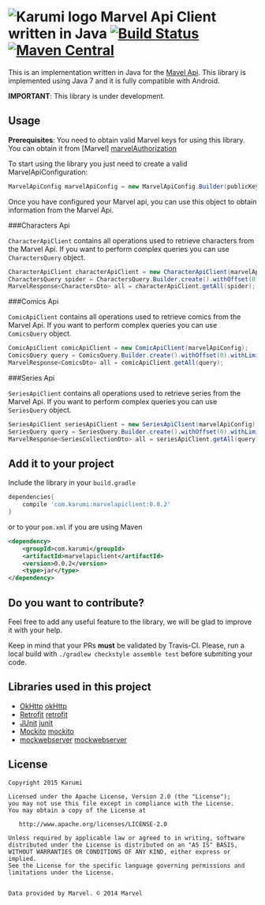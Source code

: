 ![Karumi logo][karumilogo] Marvel Api Client written in Java [![Build Status](https://travis-ci.org/Karumi/MarvelApiClientAndroid.svg?branch=master)](https://travis-ci.org/Karumi/MarvelApiClientAndroid) [![Maven Central](https://maven-badges.herokuapp.com/maven-central/com.karumi/marvelapiclient/badge.svg)](https://maven-badges.herokuapp.com/maven-central/com.karumi/marvelapiclient)
==========================


This is an implementation written in Java for the [Mavel Api][marvelApi]. This library is implemented using Java 7 and it is fully compatible with Android.

**IMPORTANT**: This library is under development.

Usage
-----

**Prerequisites**: You need to obtain valid Marvel keys for using this library. You can obtain it from [Marvel] [marvelAuthorization]  

To start using the library you just need to create a valid MarvelApiConfiguration:

```java
MarvelApiConfig marvelApiConfig = new MarvelApiConfig.Builder(publicKey, privateKey).debug().build();
```

Once you have configured your Marvel api, you can use this object to obtain information from the Marvel Api.

###Characters Api

``CharacterApiClient`` contains all operations used to retrieve characters from the Marvel Api. If you want to perform complex queries you can use ``CharactersQuery`` object.

```java
CharacterApiClient characterApiClient = new CharacterApiClient(marvelApiConfig);
CharactersQuery spider = CharactersQuery.Builder.create().withOffset(0).withLimit(10).build();
MarvelResponse<CharactersDto> all = characterApiClient.getAll(spider);
```

###Comics Api

``ComicApiClient`` contains all operations used to retrieve comics from the Marvel Api. If you want to perform complex queries you can use ``ComicsQuery`` object.

```java
ComicApiClient comicApiClient = new ComicApiClient(marvelApiConfig);
ComicsQuery query = ComicsQuery.Builder.create().withOffset(0).withLimit(10).build();
MarvelResponse<ComicsDto> all = comicApiClient.getAll(query);
```

###Series Api

``SeriesApiClient`` contains all operations used to retrieve series from the Marvel Api. If you want to perform complex queries you can use ``SeriesQuery`` object.

```java
SeriesApiClient seriesApiClient = new SeriesApiClient(marvelApiConfig);
SeriesQuery query = SeriesQuery.Builder.create().withOffset(0).withLimit(10).build();
MarvelResponse<SeriesCollectionDto> all = seriesApiClient.getAll(query);
```

Add it to your project
----------------------

Include the library in your ``build.gradle``

```groovy
dependencies{
    compile 'com.karumi:marvelapiclient:0.0.2'
}
```

or to your ``pom.xml`` if you are using Maven

```xml
<dependency>
    <groupId>com.karumi</groupId>
    <artifactId>marvelapiclient</artifactId>
    <version>0.0.2</version>
    <type>jar</type>
</dependency>

```
Do you want to contribute?
--------------------------

Feel free to add any useful feature to the library, we will be glad to improve it with your help.

Keep in mind that your PRs **must** be validated by Travis-CI. Please, run a local build with ``./gradlew checkstyle assemble test`` before submiting your code.


Libraries used in this project
------------------------------

* [OkHttp] [okHttp]
* [Retrofit] [retrofit]
* [JUnit] [junit]
* [Mockito] [mockito]
* [mockwebserver] [mockwebserver]

License
-------

    Copyright 2015 Karumi

    Licensed under the Apache License, Version 2.0 (the "License");
    you may not use this file except in compliance with the License.
    You may obtain a copy of the License at

       http://www.apache.org/licenses/LICENSE-2.0

    Unless required by applicable law or agreed to in writing, software
    distributed under the License is distributed on an "AS IS" BASIS,
    WITHOUT WARRANTIES OR CONDITIONS OF ANY KIND, either express or implied.
    See the License for the specific language governing permissions and
    limitations under the License.


    Data provided by Marvel. © 2014 Marvel
    
[marvelApi]: http://developer.marvel.com/
[marvelAuthorization]: http://developer.marvel.com/documentation/authorization
[okHttp]: https://github.com/square/okhttp
[retrofit]: https://github.com/square/retrofit
[junit]: https://github.com/junit-team/junit
[mockito]: https://github.com/mockito/mockito
[mockwebserver]: https://github.com/square/okhttp/tree/master/mockwebserver
[karumilogo]: https://cloud.githubusercontent.com/assets/858090/11626547/e5a1dc66-9ce3-11e5-908d-537e07e82090.png
